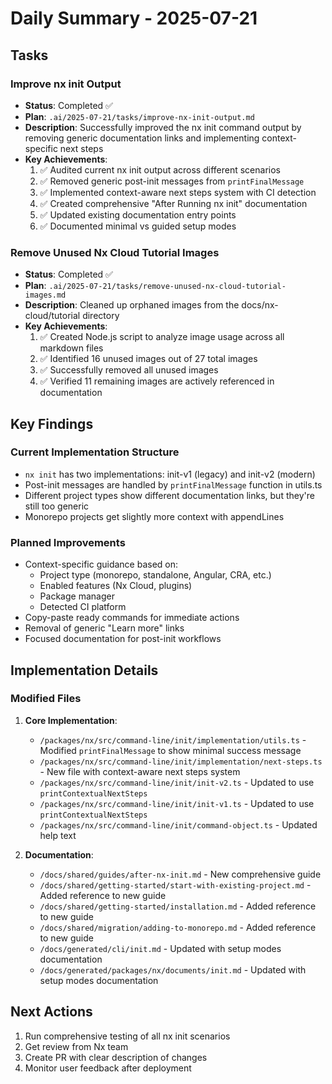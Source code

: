 # Daily Summary - 2025-07-21

## Tasks

### Improve nx init Output
- **Status**: Completed ✅
- **Plan**: `.ai/2025-07-21/tasks/improve-nx-init-output.md`
- **Description**: Successfully improved the nx init command output by removing generic documentation links and implementing context-specific next steps
- **Key Achievements**:
  1. ✅ Audited current nx init output across different scenarios
  2. ✅ Removed generic post-init messages from `printFinalMessage`
  3. ✅ Implemented context-aware next steps system with CI detection
  4. ✅ Created comprehensive "After Running nx init" documentation
  5. ✅ Updated existing documentation entry points
  6. ✅ Documented minimal vs guided setup modes

### Remove Unused Nx Cloud Tutorial Images
- **Status**: Completed ✅
- **Plan**: `.ai/2025-07-21/tasks/remove-unused-nx-cloud-tutorial-images.md`
- **Description**: Cleaned up orphaned images from the docs/nx-cloud/tutorial directory
- **Key Achievements**:
  1. ✅ Created Node.js script to analyze image usage across all markdown files
  2. ✅ Identified 16 unused images out of 27 total images
  3. ✅ Successfully removed all unused images
  4. ✅ Verified 11 remaining images are actively referenced in documentation

## Key Findings

### Current Implementation Structure
- `nx init` has two implementations: init-v1 (legacy) and init-v2 (modern)
- Post-init messages are handled by `printFinalMessage` function in utils.ts
- Different project types show different documentation links, but they're still too generic
- Monorepo projects get slightly more context with appendLines

### Planned Improvements
- Context-specific guidance based on:
  - Project type (monorepo, standalone, Angular, CRA, etc.)
  - Enabled features (Nx Cloud, plugins)
  - Package manager
  - Detected CI platform
- Copy-paste ready commands for immediate actions
- Removal of generic "Learn more" links
- Focused documentation for post-init workflows

## Implementation Details

### Modified Files
1. **Core Implementation**:
   - `/packages/nx/src/command-line/init/implementation/utils.ts` - Modified `printFinalMessage` to show minimal success message
   - `/packages/nx/src/command-line/init/implementation/next-steps.ts` - New file with context-aware next steps system
   - `/packages/nx/src/command-line/init/init-v2.ts` - Updated to use `printContextualNextSteps`
   - `/packages/nx/src/command-line/init/init-v1.ts` - Updated to use `printContextualNextSteps`
   - `/packages/nx/src/command-line/init/command-object.ts` - Updated help text

2. **Documentation**:
   - `/docs/shared/guides/after-nx-init.md` - New comprehensive guide
   - `/docs/shared/getting-started/start-with-existing-project.md` - Added reference to new guide
   - `/docs/shared/getting-started/installation.md` - Added reference to new guide
   - `/docs/shared/migration/adding-to-monorepo.md` - Added reference to new guide
   - `/docs/generated/cli/init.md` - Updated with setup modes documentation
   - `/docs/generated/packages/nx/documents/init.md` - Updated with setup modes documentation

## Next Actions
1. Run comprehensive testing of all nx init scenarios
2. Get review from Nx team
3. Create PR with clear description of changes
4. Monitor user feedback after deployment
